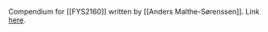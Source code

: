Compendium for [[FYS2160]] written by [[Anders Malthe-Sørenssen]]. Link [here](https://www.uio.no/studier/emner/matnat/fys/FYS2160/h18/pensumliste/stat_thermal_phys_python.pdf).